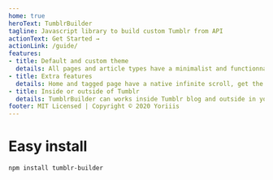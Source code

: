 ```yaml
---
home: true
heroText: TumblrBuilder
tagline: Javascript library to build custom Tumblr from API
actionText: Get Started →
actionLink: /guide/
features:
- title: Default and custom theme
  details: All pages and article types have a minimalist and functionnal default theme with popular fields and can individually be overrides
- title: Extra features
  details: Home and tagged page have a native infinite scroll, get the list of all hashtags used by your articles, get related posts and use browser cache to increase load performance
- title: Inside or outside of Tumblr
  details: TumblrBuilder can works inside Tumblr blog and outside in your personal website, thanks to the API
footer: MIT Licensed | Copyright © 2020 Yoriiis
---
```


# Easy install

```bash
npm install tumblr-builder
```
